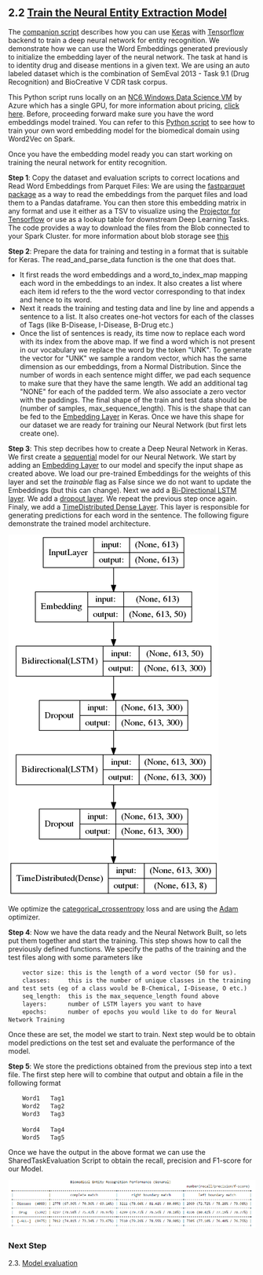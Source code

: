 ## 2.2 [Train the Neural Entity Extraction Model](3_Train_Neural_Entity_Extractor_GPU.py)

The [companion script](3_Train_Neural_Entity_Extractor_GPU.py) describes how you can use [Keras](https://keras.io/) with [Tensorflow](https://www.tensorflow.org/) backend to train a deep neural network for entity recognition. We demonstrate how we can use the Word Embeddings generated previously to initialize the embedding layer of the neural network. The task at hand is to identity drug and disease mentions in a given text. We are using an auto labeled dataset which is the combination of SemEval 2013 - Task 9.1 (Drug Recognition) and BioCreative V CDR task corpus.


This Python script runs locally on an [NC6 Windows Data Science VM](https://docs.microsoft.com/en-us/azure/machine-learning/machine-learning-data-science-linux-dsvm-intro) by Azure which has a single GPU, for more information about pricing, [click here](https://azure.microsoft.com/en-us/pricing/details/virtual-machines/series/#n-series).
Before, proceeding forward make sure you have the word embeddings model trained. You can refer to this [Python script](../01_FeatureEngineering/2_Train_Word2Vec_Model_Spark.py)
to see how to train your own word embedding model for the biomedical domain using Word2Vec on Spark.

Once you have the embedding model ready you can start working on training the neural network for entity recognition.

**Step 1**: Copy the dataset and evaluation scripts to correct locations and Read Word Embeddings from Parquet Files:
We are using the [fastparquet package](https://pypi.python.org/pypi/fastparquet) as a way to read the embeddings from the parquet files and load them to a Pandas dataframe. You can then store this embedding matrix 
in any format and use it either as a TSV to visualize using the [Projector for Tensorflow](http://projector.tensorflow.org/) or use as a lookup table for downstream Deep Learning Tasks. The code provides a way to download the files from the Blob connected to your Spark Cluster.
for more information about blob storage see [this](https://docs.microsoft.com/en-us/azure/storage/storage-dotnet-how-to-use-blobs)

**Step 2**: Prepare the data for training and testing in a format that is suitable for Keras. The read_and_parse_data function is the one that does that.
 - It first reads the word embeddings and a word_to_index_map mapping each word in the embeddings to an index. It also creates a list where each item id refers to the the word vector corresponding to that index and hence to its word.
 - Next it reads the training and testing data and line by line and appends a sentence to a list. It also creates one-hot vectors for each of the classes of Tags (like B-Disease, I-Disease, B-Drug etc.)
 - Once the list of sentences is ready, its time now to replace each word with its index from the above map. If we find a word which is not present in our vocabulary we replace the word by the token "UNK".
 To generate the vector for "UNK" we sample a random vector, which has the same dimension as our embeddings, from a Normal Distribution. Since the number of words in each sentence might differ, we pad each sequence 
 to make sure that they have the same length. We add an additional tag "NONE" for each of the padded term. We also associate a zero vector with the paddings. The final shape of the train and test data should be 
 (number of samples, max_sequence_length). This is the shape that can be fed to the [Embedding Layer](https://keras.io/layers/embeddings/) in Keras. Once we have this shape for our dataset we are ready for training 
 our Neural Network (but first lets create one).
 
 
 **Step 3**: This step decribes how to create a Deep Neural Network in Keras. We first create a [sequential](https://keras.io/getting-started/sequential-model-guide/) model for our Neural Network.
 We start by adding an [Embedding Layer](https://keras.io/layers/embeddings/) to our model and specify the input shape as created above. We load our pre-trained Embeddings for the weights of this layer and set the *trainable* flag as False since we do not want 
 to update the Embeddings (but this can change). Next we add a [Bi-Directional LSTM layer](https://keras.io/layers/wrappers/#bidirectional). We add a [dropout layer](https://keras.io/layers/core/#dropout). 
 We repeat the previous step once again. Finaly, we add a [TimeDistributed Dense Layer](https://keras.io/layers/wrappers/#timedistributed). This layer is responsible for generating predictions for each word in the sentence.
 The following figure demonstrate the trained model architecture.        
        
![LSTM model](../../../Images/d-a-d-model.png)

We optimize the [categorical_crossentropy](https://keras.io/losses/#categorical_crossentropy) loss and are using the [Adam](https://keras.io/optimizers/#adam) optimizer.

**Step 4**: Now we have the data ready and the Neural Network Built, so lets put them together and start the training. This step shows how to call the previously 
defined functions. We specify the paths of the training and the test files along with some parameters like 

        vector size: this is the length of a word vector (50 for us).
        classes:     this is the number of unique classes in the training and test sets (eg of a class would be B-Chemical, I-Disease, O etc.)
        seq_length:  this is the max_sequence_length found above
        layers:      number of LSTM layers you want to have
        epochs:      number of epochs you would like to do for Neural Network Training

Once these are set, the model we start to train. Next step would be to obtain model predictions on the test set and evaluate the performance of the model.

**Step 5**: We store the predictions obtained from the previous step into a text file. The first step here will to combine that output and obtain a file in the 
following format

        Word1   Tag1
        Word2   Tag2
        Word3   Tag3

        Word4   Tag4
        Word5   Tag5

Once we have the output in the above format we can use the SharedTaskEvaluation Script to obtain the recall, precision and F1-score for our Model.

![Sample Evaluation](../../../Images/evaluation-sample.png)


### Next Step
2.3. [Model evaluation](./code/02_modeling/03_model_evaluation/ReadMe.md)
